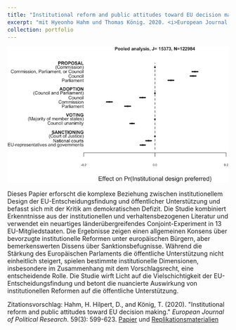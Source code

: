 ```yaml
---
title: "Institutional reform and public attitudes toward EU decision making."
excerpt: "mit Hyeonho Hahm und Thomas König. 2020. <i>European Journal of Political Research</i>. 59(3): 599-623.<br/><img src='/images/ejpr2020.jpg'>"
collection: portfolio
---
```


![Process Illustration](/images/ejpr2020.jpg)

Dieses Papier erforscht die komplexe Beziehung zwischen institutionellem Design der EU-Entscheidungsfindung und öffentlicher Unterstützung und befasst sich mit der Kritik am demokratischen Defizit. Die Studie kombiniert Erkenntnisse aus der institutionellen und verhaltensbezogenen Literatur und verwendet ein neuartiges länderübergreifendes Conjoint-Experiment in 13 EU-Mitgliedstaaten. Die Ergebnisse zeigen einen allgemeinen Konsens über bevorzugte institutionelle Reformen unter europäischen Bürgern, aber bemerkenswerten Dissens über Sanktionsbefugnisse. Während die Stärkung des Europäischen Parlaments die öffentliche Unterstützung nicht einheitlich steigert, spielen bestimmte institutionelle Dimensionen, insbesondere im Zusammenhang mit dem Vorschlagsrecht, eine entscheidende Rolle. Die Studie wirft Licht auf die Vielschichtigkeit der EU-Entscheidungsfindung und betont die nuancierte Auswirkung von institutionellen Reformen auf die öffentliche Unterstützung.

Zitationsvorschlag: Hahm, H. Hilpert, D., and König, T. (2020). &quot;Institutional reform and public attitudes toward EU decision making.&quot; <i>European Journal of Political Research</i>. 59(3): 599-623. [Papier](https://ejpr.onlinelibrary.wiley.com/doi/full/10.1111/1475-6765.12361) und [Replikationsmaterialien](https://ejpr.onlinelibrary.wiley.com/action/downloadSupplement?doi=10.1111\%2F1475-6765.12361&file=ejpr12361-sup-0002-SuppMat.docx)
